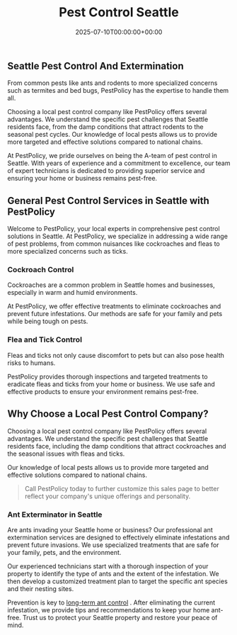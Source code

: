 ﻿---
date: '2025-07-10T00:00:00+00:00'
lastmod: '2025-07-10T00:00:00+03:00'
layout: page
title: Pest Control Seattle
permalink: /pest-control-seattle/
---

## Seattle Pest Control And Extermination
From common pests like ants and rodents to more specialized concerns such as termites and bed bugs, PestPolicy has the expertise to handle them all.

Choosing a local pest control company like PestPolicy offers several advantages. We understand the specific pest challenges that Seattle residents face, from the damp conditions that attract rodents to the seasonal pest cycles. Our knowledge of local pests allows us to provide more targeted and effective solutions compared to national chains.

At PestPolicy, we pride ourselves on being the A-team of pest control in Seattle. With years of experience and a commitment to excellence, our team of expert technicians is dedicated to providing superior service and ensuring your home or business remains pest-free.
## General Pest Control Services in Seattle with PestPolicy
Welcome to PestPolicy, your local experts in comprehensive pest control solutions in Seattle. At PestPolicy, we specialize in addressing a wide range of pest problems, from common nuisances like cockroaches and fleas to more specialized concerns such as ticks.
### Cockroach Control
Cockroaches are a common problem in Seattle homes and businesses, especially in warm and humid environments.

At PestPolicy, we offer effective treatments to eliminate cockroaches and prevent future infestations. Our methods are safe for your family and pets while being tough on pests.
### Flea and Tick Control
Fleas and ticks not only cause discomfort to pets but can also pose health risks to humans.

PestPolicy provides thorough inspections and targeted treatments to eradicate fleas and ticks from your home or business. We use safe and effective products to ensure your environment remains pest-free.
## Why Choose a Local Pest Control Company?
Choosing a local pest control company like PestPolicy offers several advantages. We understand the specific pest challenges that Seattle residents face, including the damp conditions that attract cockroaches and the seasonal issues with fleas and ticks.

Our knowledge of local pests allows us to provide more targeted and effective solutions compared to national chains.
> Call PestPolicy today to further customize this sales page to better reflect your company's unique offerings and personality.
### Ant Exterminator in Seattle
Are ants invading your Seattle home or business? Our professional ant extermination services are designed to effectively eliminate infestations and prevent future invasions. We use specialized treatments that are safe for your family, pets, and the environment.

Our experienced technicians start with a thorough inspection of your property to identify the type of ants and the extent of the infestation. We then develop a customized treatment plan to target the specific ant species and their nesting sites.

Prevention is key to
[long-term ant control](https://pestpolicy.com/ant-exterminator-in-seattle/)
. After eliminating the current infestation, we provide tips and recommendations to keep your home ant-free. Trust us to protect your Seattle property and restore your peace of mind.









